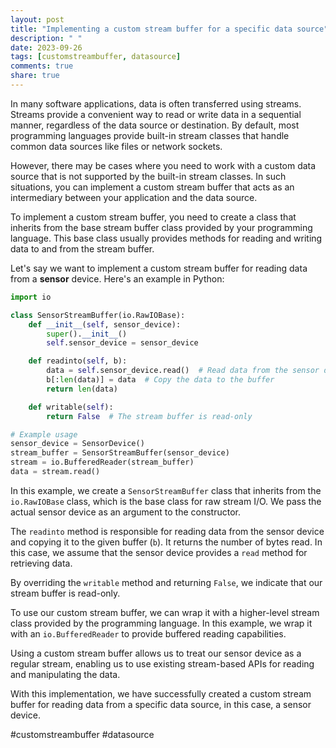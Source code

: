 ```yaml
---
layout: post
title: "Implementing a custom stream buffer for a specific data source"
description: " "
date: 2023-09-26
tags: [customstreambuffer, datasource]
comments: true
share: true
---
```


In many software applications, data is often transferred using streams. Streams provide a convenient way to read or write data in a sequential manner, regardless of the data source or destination. By default, most programming languages provide built-in stream classes that handle common data sources like files or network sockets.

However, there may be cases where you need to work with a custom data source that is not supported by the built-in stream classes. In such situations, you can implement a custom stream buffer that acts as an intermediary between your application and the data source.

To implement a custom stream buffer, you need to create a class that inherits from the base stream buffer class provided by your programming language. This base class usually provides methods for reading and writing data to and from the stream buffer. 

Let's say we want to implement a custom stream buffer for reading data from a **sensor** device. Here's an example in Python:

```python
import io

class SensorStreamBuffer(io.RawIOBase):
    def __init__(self, sensor_device):
        super().__init__()
        self.sensor_device = sensor_device

    def readinto(self, b):
        data = self.sensor_device.read()  # Read data from the sensor device
        b[:len(data)] = data  # Copy the data to the buffer
        return len(data)

    def writable(self):
        return False  # The stream buffer is read-only

# Example usage
sensor_device = SensorDevice()
stream_buffer = SensorStreamBuffer(sensor_device)
stream = io.BufferedReader(stream_buffer)
data = stream.read()
```

In this example, we create a `SensorStreamBuffer` class that inherits from the `io.RawIOBase` class, which is the base class for raw stream I/O. We pass the actual sensor device as an argument to the constructor. 

The `readinto` method is responsible for reading data from the sensor device and copying it to the given buffer (`b`). It returns the number of bytes read. In this case, we assume that the sensor device provides a `read` method for retrieving data.

By overriding the `writable` method and returning `False`, we indicate that our stream buffer is read-only.

To use our custom stream buffer, we can wrap it with a higher-level stream class provided by the programming language. In this example, we wrap it with an `io.BufferedReader` to provide buffered reading capabilities.

Using a custom stream buffer allows us to treat our sensor device as a regular stream, enabling us to use existing stream-based APIs for reading and manipulating the data.

With this implementation, we have successfully created a custom stream buffer for reading data from a specific data source, in this case, a sensor device.

#customstreambuffer #datasource